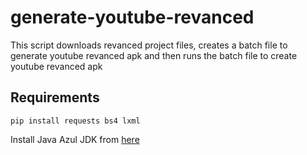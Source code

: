 # generate-youtube-revanced
This script downloads revanced project files, creates a batch file to generate youtube revanced apk and then runs the batch file to create youtube revanced apk

## Requirements

`pip install requests bs4 lxml`

Install Java Azul JDK from [here](https://www.azul.com/downloads/?package=jdk#zulu)
